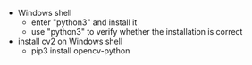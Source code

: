 - Windows shell
  - enter "python3" and install it
  - use "python3" to verify whether the installation is correct
- install cv2 on Windows shell
  - pip3 install opencv-python
